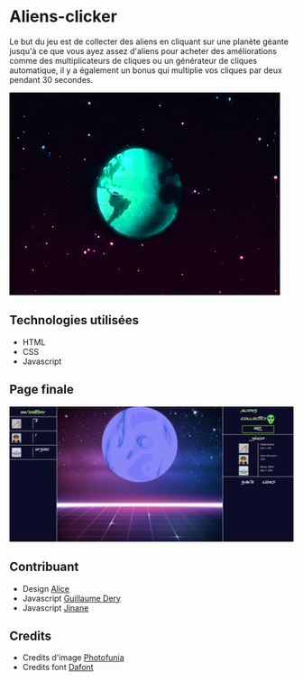 # Aliens-clicker


Le but du jeu est de collecter des aliens en cliquant sur une planète géante jusqu'à ce que vous ayez assez d'aliens pour acheter des améliorations comme des multiplicateurs de cliques ou un générateur de cliques automatique, il y a également un bonus qui multiplie vos cliques par deux pendant 30 secondes.



![alien](assets/images/alien2.gif)




## Technologies utilisées

- HTML
- CSS
- Javascript

## Page finale

![screenshot](assets/images/final.png)


## Contribuant

- Design [Alice](https://github.com/Frankiethezombie)
- Javascript [Guillaume Dery](https://github.com/GuillaumeDery98)
- Javascript [Jinane](https://github.com/Zjinane)

## Credits 

- Credits d'image [Photofunia]( https://photofunia.com/effects/retro-wave)
- Credits font [Dafont](https://www.dafont.com/over-there.font?text=alien+clicker)
